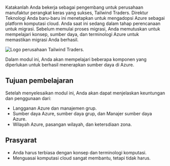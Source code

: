 Katakanlah Anda bekerja sebagai pengembang untuk perusahaan manufaktur perangkat keras yang sukses, Tailwind Traders. Direktur Teknologi Anda baru-baru ini menetapkan untuk mengadopsi Azure sebagai platform komputasi cloud. Anda saat ini sedang dalam tahap perencanaan untuk migrasi. Sebelum memulai proses migrasi, Anda memutuskan untuk mempelajari konsep, sumber daya, dan terminologi Azure untuk memastikan migrasi Anda berhasil.

![Logo perusahaan Tailwind Traders.](../../shared/media/tailwind-traders-logo.png)

Dalam modul ini, Anda akan mempelajari beberapa komponen yang diperlukan untuk berhasil menerapkan sumber daya di Azure.

## <a name="learning-objectives"></a>Tujuan pembelajaran

Setelah menyelesaikan modul ini, Anda akan dapat menjelaskan keuntungan dan penggunaan dari:

- Langganan Azure dan manajemen grup.
- Sumber daya Azure, sumber daya grup, dan Manajer sumber daya Azure.
- Wilayah Azure, pasangan wilayah, dan ketersdiaan zona.

## <a name="prerequisites"></a>Prasyarat

- Anda harus terbiasa dengan konsep dan terminologi komputasi.
- Menguasai komputasi cloud sangat membantu, tetapi tidak harus.
